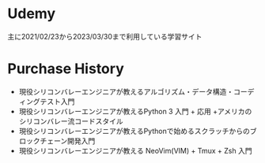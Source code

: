 # Udemy
主に2021/02/23から2023/03/30まで利用している学習サイト

# Purchase History

* 現役シリコンバレーエンジニアが教えるアルゴリズム・データ構造・コーディングテスト入門
* 現役シリコンバレーエンジニアが教えるPython 3 入門 + 応用 +アメリカのシリコンバレー流コードスタイル
* 現役シリコンバレーエンジニアが教えるPythonで始めるスクラッチからのブロックチェーン開発入門
* 現役シリコンバレーエンジニアが教える NeoVim(VIM) + Tmux + Zsh 入門
